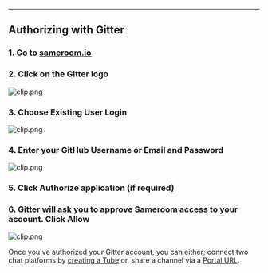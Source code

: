 ---

## Authorizing with Gitter

### 1. Go to <a href="https://sameroom.io" target="_blank">sameroom.io</a>

### 2. Click on the Gitter logo

![clip.png](https://in.kato.im/c76bb40f2a2e9a68eaa13a3ae2c8d8e4627c565c77aca6158f001f5492ec7724/Sameroom-Select-Platform-_0005_Gitter.png)

### 3. Choose **Existing User Login**

![clip.png](https://in.kato.im/cb6e4cb6990fe89316693f90813a954269167bed4f017867555798278b1e9bea/clip.png)

### 4. Enter your GitHub Username or Email and Password

![clip.png](https://in.kato.im/cd5feebb7e2741c91742921c2d11d2989b432c36fbef8c7fa4f164146af3cff/clip.png)

### 5. Click Authorize application (if required)

### 6. Gitter will ask you to approve Sameroom access to your account. Click **Allow**

![clip.png](https://in.kato.im/29d88e01f80f080b483f49a668d7ad4d03f2aefd1485151d63a0271227fbe38/clip.png)

Once you've authorized your Gitter account, you can either; connect two chat platforms by [creating a Tube](/getting-started/en/tube/gitter) or, share a channel via a [Portal URL](/getting-started/en/portal/gitter).
